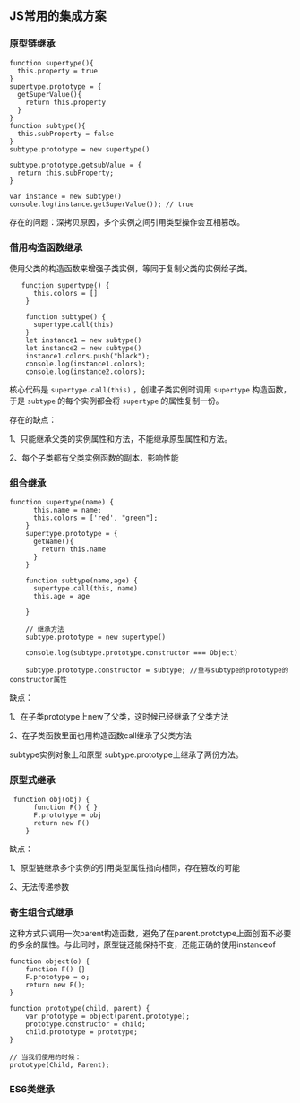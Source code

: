 ## JS常用的集成方案

### 原型链继承

``` 
function supertype(){
  this.property = true
}
supertype.prototype = {
  getSuperValue(){
    return this.property
  }
}
function subtype(){
  this.subProperty = false
}
subtype.prototype = new supertype()

subtype.prototype.getsubValue = {
  return this.subProperty;
}

var instance = new subtype()
console.log(instance.getSuperValue()); // true

```

存在的问题：深拷贝原因，多个实例之间引用类型操作会互相篡改。

### 借用构造函数继承

使用父类的构造函数来增强子类实例，等同于复制父类的实例给子类。

``` 
   function supertype() {
      this.colors = []
    }

    function subtype() {
      supertype.call(this)
    }
    let instance1 = new subtype()
    let instance2 = new subtype()
    instance1.colors.push("black");
    console.log(instance1.colors);
    console.log(instance2.colors);
```

核心代码是 `supertype.call(this)` ，创建子类实例时调用 `supertype` 构造函数，于是 `subtype` 的每个实例都会将 `supertype` 的属性复制一份。

存在的缺点：

1、只能继承父类的实例属性和方法，不能继承原型属性和方法。

2、每个子类都有父类实例函数的副本，影响性能

### 组合继承

``` 
function supertype(name) {
      this.name = name;
      this.colors = ['red', "green"];
    }
    supertype.prototype = {
      getName(){
        return this.name
      }
    }

    function subtype(name,age) {
      supertype.call(this, name)
      this.age = age

    }

    // 继承方法
    subtype.prototype = new supertype()
   
    console.log(subtype.prototype.constructor === Object)

    subtype.prototype.constructor = subtype; //重写subtype的prototype的constructor属性
```

缺点：

1、在子类prototype上new了父类，这时候已经继承了父类方法

2、在子类函数里面也用构造函数call继承了父类方法

subtype实例对象上和原型 subtype.prototype上继承了两份方法。

### 原型式继承

``` 
 function obj(obj) {
      function F() { }
      F.prototype = obj
      return new F()
    }
```
缺点：

1、原型链继承多个实例的引用类型属性指向相同，存在篡改的可能

2、无法传递参数

### 寄生组合式继承
这种方式只调用一次parent构造函数，避免了在parent.prototype上面创面不必要的多余的属性。与此同时，原型链还能保持不变，还能正确的使用instanceof
```
function object(o) {
    function F() {}
    F.prototype = o;
    return new F();
}

function prototype(child, parent) {
    var prototype = object(parent.prototype);
    prototype.constructor = child;
    child.prototype = prototype;
}

// 当我们使用的时候：
prototype(Child, Parent);
```

### ES6类继承







